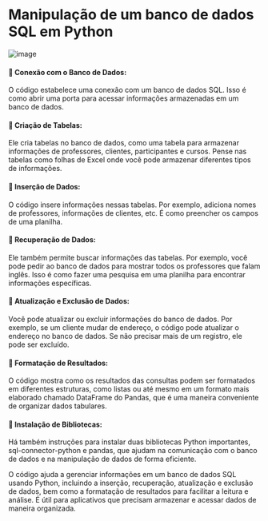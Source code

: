 # Manipulação de um banco de dados SQL em Python

![image](https://github.com/JoyceBrzozowy/Manipular-BD-Python/assets/96213619/db06b906-5993-4a7b-9fb2-1ff46fff7481)



#### 📍 Conexão com o Banco de Dados: 
O código estabelece uma conexão com um banco de dados SQL. Isso é como abrir uma porta para acessar informações armazenadas em um banco de dados.

#### 📍 Criação de Tabelas: 
Ele cria tabelas no banco de dados, como uma tabela para armazenar informações de professores, clientes, participantes e cursos. Pense nas tabelas como folhas de Excel onde você pode armazenar diferentes tipos de informações.

#### 📍 Inserção de Dados: 
O código insere informações nessas tabelas. Por exemplo, adiciona nomes de professores, informações de clientes, etc. É como preencher os campos de uma planilha.

#### 📍 Recuperação de Dados: 
Ele também permite buscar informações das tabelas. Por exemplo, você pode pedir ao banco de dados para mostrar todos os professores que falam inglês. Isso é como fazer uma pesquisa em uma planilha para encontrar informações específicas.

#### 📍 Atualização e Exclusão de Dados: 
Você pode atualizar ou excluir informações do banco de dados. Por exemplo, se um cliente mudar de endereço, o código pode atualizar o endereço no banco de dados. Se não precisar mais de um registro, ele pode ser excluído.

#### 📍 Formatação de Resultados: 
O código mostra como os resultados das consultas podem ser formatados em diferentes estruturas, como listas ou até mesmo em um formato mais elaborado chamado DataFrame do Pandas, que é uma maneira conveniente de organizar dados tabulares.

#### 📍 Instalação de Bibliotecas: 
Há também instruções para instalar duas bibliotecas Python importantes, sql-connector-python e pandas, que ajudam na comunicação com o banco de dados e na manipulação de dados de forma eficiente.

O código ajuda a gerenciar informações em um banco de dados SQL usando Python, incluindo a inserção, recuperação, atualização e exclusão de dados, bem como a formatação de resultados para facilitar a leitura e análise. É útil para aplicativos que precisam armazenar e acessar dados de maneira organizada.






